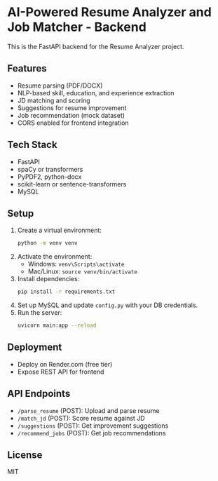# AI-Powered Resume Analyzer and Job Matcher - Backend

This is the FastAPI backend for the Resume Analyzer project.

## Features
- Resume parsing (PDF/DOCX)
- NLP-based skill, education, and experience extraction
- JD matching and scoring
- Suggestions for resume improvement
- Job recommendation (mock dataset)
- CORS enabled for frontend integration

## Tech Stack
- FastAPI
- spaCy or transformers
- PyPDF2, python-docx
- scikit-learn or sentence-transformers
- MySQL

## Setup

1. Create a virtual environment:
   ```bash
   python -m venv venv
   ```
2. Activate the environment:
   - Windows: `venv\Scripts\activate`
   - Mac/Linux: `source venv/bin/activate`
3. Install dependencies:
   ```bash
   pip install -r requirements.txt
   ```
4. Set up MySQL and update `config.py` with your DB credentials.
5. Run the server:
   ```bash
   uvicorn main:app --reload
   ```

## Deployment
- Deploy on Render.com (free tier)
- Expose REST API for frontend

## API Endpoints
- `/parse_resume` (POST): Upload and parse resume
- `/match_jd` (POST): Score resume against JD
- `/suggestions` (POST): Get improvement suggestions
- `/recommend_jobs` (POST): Get job recommendations

## License
MIT
